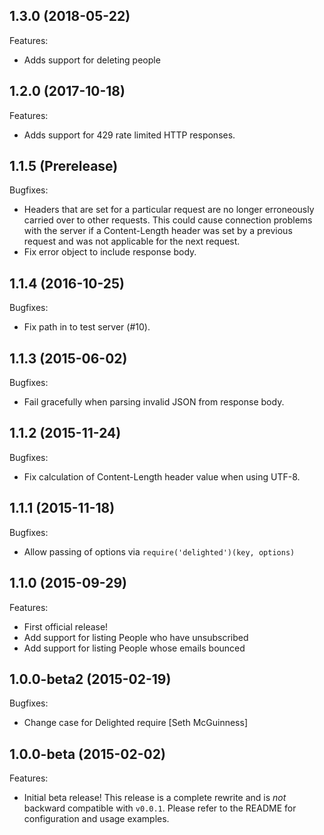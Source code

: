 ## 1.3.0 (2018-05-22)

Features:

- Adds support for deleting people

## 1.2.0 (2017-10-18)

Features:

- Adds support for 429 rate limited HTTP responses.

## 1.1.5 (Prerelease)

Bugfixes:

- Headers that are set for a particular request are no longer erroneously carried over to other requests. This could cause connection problems with the server if a Content-Length header was set by a previous request and was not applicable for the next request.
- Fix error object to include response body.

## 1.1.4 (2016-10-25)

Bugfixes:

- Fix path in to test server (#10).

## 1.1.3 (2015-06-02)

Bugfixes:

- Fail gracefully when parsing invalid JSON from response body.

## 1.1.2 (2015-11-24)

Bugfixes:

- Fix calculation of Content-Length header value when using UTF-8.

## 1.1.1 (2015-11-18)

Bugfixes:

- Allow passing of options via `require('delighted')(key, options)`

## 1.1.0 (2015-09-29)

Features:

- First official release!
- Add support for listing People who have unsubscribed
- Add support for listing People whose emails bounced

## 1.0.0-beta2 (2015-02-19)

Bugfixes:

- Change case for Delighted require [Seth McGuinness]

## 1.0.0-beta (2015-02-02)

Features:

- Initial beta release! This release is a complete rewrite and is *not* backward compatible with `v0.0.1`. Please refer to the README for configuration and usage examples.

